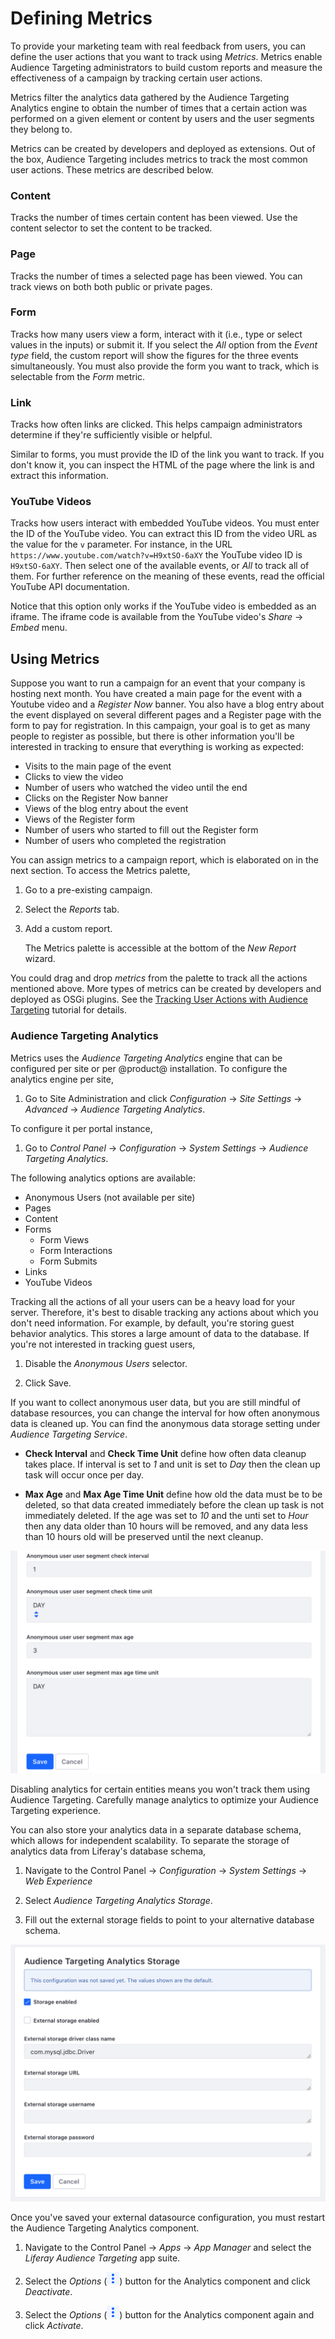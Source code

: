 # Defining Metrics [](id=defining-metrics)

To provide your marketing team with real feedback from users, you can define 
the user actions that you want to track using *Metrics*. Metrics enable 
Audience Targeting administrators to build custom reports and measure the 
effectiveness of a campaign by tracking certain user actions.

Metrics filter the analytics data gathered by the Audience Targeting Analytics
engine to obtain the number of times that a certain action was performed on a
given element or content by users and the user segments they belong to.

Metrics can be created by developers and deployed as extensions. Out of the box,
Audience Targeting includes metrics to track the most common user actions. These
metrics are described below.

### Content [](id=content)

Tracks the number of times certain content has been viewed. Use the content
selector to set the content to be tracked.

### Page [](id=page)

Tracks the number of times a selected page has been viewed. You can track views
on both both public or private pages.

### Form [](id=form)

Tracks how many users view a form, interact with it (i.e., type or select values
in the inputs) or submit it. If you select the *All* option from the *Event
type* field, the custom report will show the figures for the three events
simultaneously. You must also provide the form you want to track, which is
selectable from the *Form* metric.

### Link [](id=link)

Tracks how often links are clicked. This helps campaign administrators determine
if they're sufficiently visible or helpful.

Similar to forms, you must provide the ID of the link you want to track. If you
don't know it, you can inspect the HTML of the page where the link is and
extract this information.

### YouTube Videos [](id=youtube-videos)

Tracks how users interact with embedded YouTube videos. You must enter the ID of
the YouTube video. You can extract this ID from the video URL as the value for
the `v` parameter. For instance, in the URL
`https://www.youtube.com/watch?v=H9xtSO-6aXY` the YouTube video ID is
`H9xtSO-6aXY`. Then select one of the available events, or *All* to track all of
them. For further reference on the meaning of these events, read the official
YouTube API documentation.

Notice that this option only works if the YouTube video is embedded as an
iframe. The iframe code is available from the YouTube video's *Share* &rarr;
*Embed* menu.

## Using Metrics

Suppose you want to run a campaign for an event that your company is hosting 
next month. You have created a main page for the event with a Youtube video and 
a *Register Now* banner. You also have a blog entry about the event displayed 
on several different pages and a Register page with the form to pay for 
registration. In this campaign, your goal is to get as many people to register 
as possible, but there is other information you'll be interested in tracking to 
ensure that everything is working as expected:

 - Visits to the main page of the event
 - Clicks to view the video
 - Number of users who watched the video until the end
 - Clicks on the Register Now banner
 - Views of the blog entry about the event
 - Views of the Register form
 - Number of users who started to fill out the Register form
 - Number of users who completed the registration

You can assign metrics to a campaign report, which is elaborated on in the next
section. To access the Metrics palette,

1.  Go to a pre-existing campaign.

2.  Select the *Reports* tab. 

3.  Add a custom report.

    The Metrics palette is accessible at the bottom of the *New Report* wizard.

You could drag and drop *metrics* from the palette to track all the actions
mentioned above. More types of metrics can be created by developers and deployed
as OSGi plugins. See the
[Tracking User Actions with Audience Targeting](/develop/tutorials/-/knowledge_base/7-1/tracking-user-actions-with-audience-targeting)
tutorial for details.

### Audience Targeting Analytics [](id=audience-targeting-analytics)

Metrics uses the *Audience Targeting Analytics* engine that can be configured 
per site or per @product@ installation. To configure the analytics engine per 
site,

1.  Go to Site Administration and click *Configuration* &rarr; *Site Settings* &rarr; *Advanced* &rarr; *Audience Targeting Analytics*.

To configure it per portal instance,

1.  Go to *Control Panel* &rarr; *Configuration* &rarr; *System Settings* &rarr; *Audience Targeting Analytics*.

The following analytics options are available:

- Anonymous Users (not available per site)
- Pages
- Content
- Forms
    - Form Views
    - Form Interactions
    - Form Submits
- Links
- YouTube Videos

Tracking all the actions of all your users can be a heavy load for your server. 
Therefore, it's best to disable tracking any actions about which you don't need 
information. For example, by default, you're storing guest behavior analytics. 
This stores a large amount of data to the database. If you're not interested in 
tracking guest users,

1.  Disable the *Anonymous Users* selector.

2.  Click Save.

If you want to collect anonymous user data, but you are still mindful of 
database resources, you can change the interval for how often anonymous data is
cleaned up. You can find the anonymous data storage setting under *Audience Targeting Service*.

*  **Check Interval** and **Check Time Unit** define how often data cleanup 
    takes place. If interval is set to *1* and unit is set to *Day* then the 
    clean up task will occur once per day.

*  **Max Age** and **Max Age Time Unit** define how old the data must be to be 
    deleted, so that data created immediately before the clean up task is not 
    immediately deleted. If the age was set to *10* and the unti set to *Hour*
    then any data older than 10 hours will be removed, and any data less than 10 hours old will be preserved until the next cleanup.

![Figure 4: You can manage anonymous data cleanup here.](../../images-dxp/anonymous-users-analytics.png)

Disabling analytics for certain entities means you won't track them using
Audience Targeting. Carefully manage analytics to optimize your Audience
Targeting experience.

You can also store your analytics data in a separate database schema, which
allows for independent scalability. To separate the storage of analytics data
from Liferay's database schema,

1.  Navigate to the Control Panel &rarr; *Configuration* &rarr; *System Settings* &rarr; *Web Experience*

2.  Select *Audience Targeting Analytics Storage*.

3.  Fill out the external storage fields to point to your alternative database 
    schema.

![Figure 5: By filling out the external storage requirements, you configure your Audience Targeting analytics data to be stored in an alternative database schema.](../../images-dxp/alternative-analytics-db.png)

Once you've saved your external datasource configuration, you must restart the
Audience Targeting Analytics component.

1.  Navigate to the Control Panel &rarr; *Apps* &rarr; *App Manager* and select
    the *Liferay Audience Targeting* app suite.

2.  Select the *Options* (![Options](../../images-dxp/icon-app-options.png))
    button for the Analytics component and click *Deactivate*.

3.  Select the *Options* (![Options](../../images-dxp/icon-app-options.png))
    button for the Analytics component again and click *Activate*.
